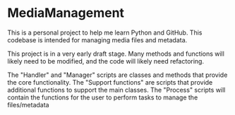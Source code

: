 # MediaManagement
This is a personal project to help me learn Python and GitHub.
This codebase is intended for managing media files and metadata.

This project is in a very early draft stage. Many methods and functions will likely need to be modified, and the code will likely need refactoring.

The "Handler" and "Manager" scripts are classes and methods that provide the core functionality.
The "Support functions" are scripts that provide additional functions to support the main classes.
The "Process" scripts will contain the functions for the user to perform tasks to manage the files/metadata
